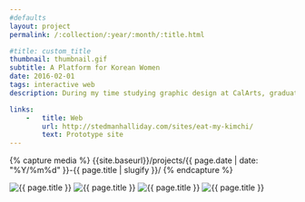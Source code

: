 ```yaml
---
#defaults
layout: project
permalink: /:collection/:year/:month/:title.html

#title: custom_title
thumbnail: thumbnail.gif
subtitle: A Platform for Korean Women
date: 2016-02-01
tags: interactive web
description: During my time studying graphic design at CalArts, graduate student <a href="http://cargocollective.com/irischung" target="_blank">Iris Chung</a> designed a web platform for Korean women to share thoughts about their experiences with misogyny as her MFA thesis. She contracted me to develop a prototype in order to demonstrate its functionality to faculty during her thesis presentation.

links:
    -   title: Web
        url: http://stedmanhalliday.com/sites/eat-my-kimchi/
        text: Prototype site
---
```


<!-- set project media path -->
{% capture media %}
    {{site.baseurl}}/projects/{{ page.date | date: "%Y/%m%d" }}-{{ page.title | slugify }}/
{% endcapture %}
<!-- end -->

<!-- media -->
<img class="span8" src="{{ site.data.global_assets.placeholder | relative_url }}" data-src="{{media|strip}}kimchi-1.png" alt="{{ page.title }}">
<img class="span8" src="{{ site.data.global_assets.placeholder | relative_url }}" data-src="{{media|strip}}kimchi-2.png" alt="{{ page.title }}">
<img class="span8" src="{{ site.data.global_assets.placeholder | relative_url }}" data-src="{{media|strip}}kimchi-3.png" alt="{{ page.title }}">
<img class="span8" src="{{ site.data.global_assets.placeholder | relative_url }}" data-src="{{media|strip}}kimchi-4.png" alt="{{ page.title }}">

